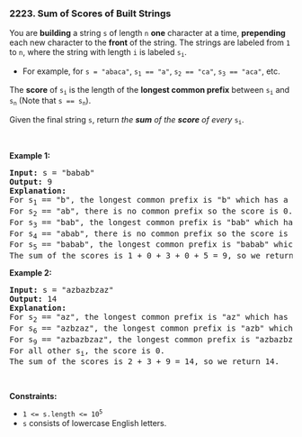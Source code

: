 <h3 align="left"> 2223. Sum of Scores of Built Strings</h3>
<div><p>You are <strong>building</strong> a string <code>s</code> of length <code>n</code> <strong>one</strong> character at a time, <strong>prepending</strong> each new character to the <strong>front</strong> of the string. The strings are labeled from <code>1</code> to <code>n</code>, where the string with length <code>i</code> is labeled <code>s<sub>i</sub></code>.</p>

<ul>
	<li>For example, for <code>s = "abaca"</code>, <code>s<sub>1</sub> == "a"</code>, <code>s<sub>2</sub> == "ca"</code>, <code>s<sub>3</sub> == "aca"</code>, etc.</li>
</ul>

<p>The <strong>score</strong> of <code>s<sub>i</sub></code> is the length of the <strong>longest common prefix</strong> between <code>s<sub>i</sub></code> and <code>s<sub>n</sub></code> (Note that <code>s == s<sub>n</sub></code>).</p>

<p>Given the final string <code>s</code>, return<em> the <strong>sum</strong> of the <strong>score</strong> of every </em><code>s<sub>i</sub></code>.</p>

<p>&nbsp;</p>
<p><strong>Example 1:</strong></p>

<pre><strong>Input:</strong> s = "babab"
<strong>Output:</strong> 9
<strong>Explanation:</strong>
For s<sub>1</sub> == "b", the longest common prefix is "b" which has a score of 1.
For s<sub>2</sub> == "ab", there is no common prefix so the score is 0.
For s<sub>3</sub> == "bab", the longest common prefix is "bab" which has a score of 3.
For s<sub>4</sub> == "abab", there is no common prefix so the score is 0.
For s<sub>5</sub> == "babab", the longest common prefix is "babab" which has a score of 5.
The sum of the scores is 1 + 0 + 3 + 0 + 5 = 9, so we return 9.</pre>

<p><strong>Example 2:</strong></p>

<pre><strong>Input:</strong> s = "azbazbzaz"
<strong>Output:</strong> 14
<strong>Explanation:</strong> 
For s<sub>2</sub> == "az", the longest common prefix is "az" which has a score of 2.
For s<sub>6</sub> == "azbzaz", the longest common prefix is "azb" which has a score of 3.
For s<sub>9</sub> == "azbazbzaz", the longest common prefix is "azbazbzaz" which has a score of 9.
For all other s<sub>i</sub>, the score is 0.
The sum of the scores is 2 + 3 + 9 = 14, so we return 14.
</pre>

<p>&nbsp;</p>
<p><strong>Constraints:</strong></p>

<ul>
	<li><code>1 &lt;= s.length &lt;= 10<sup>5</sup></code></li>
	<li><code>s</code> consists of lowercase English letters.</li>
</ul>
</div>